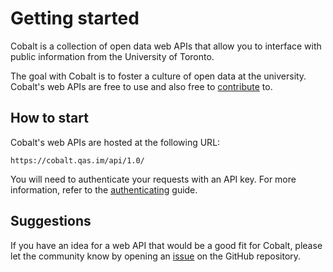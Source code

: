 # Getting started

Cobalt is a collection of open data web APIs that allow you to interface with public information from the University of Toronto.

The goal with Cobalt is to foster a culture of open data at the university. Cobalt's web APIs are free to use and also free to [contribute](./contributing.md) to.

## How to start

Cobalt's web APIs are hosted at the following URL:

```
https://cobalt.qas.im/api/1.0/
```

You will need to authenticate your requests with an API key. For more information, refer to the [authenticating](./authenticating.md) guide.

## Suggestions

If you have an idea for a web API that would be a good fit for Cobalt, please let the community know by opening an [issue](https://github.com/cobalt-uoft/cobalt/issues) on the GitHub repository.
